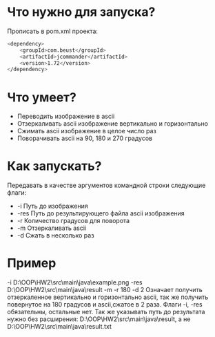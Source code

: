 # Что нужно для запуска?
Прописать в pom.xml проекта:
```sh
<dependency>
    <groupId>com.beust</groupId>
    <artifactId>jcommander</artifactId>
    <version>1.72</version>
</dependency>
```
# Что умеет?
* Переводить изображение в ascii
* Отзеркаливать ascii изображение вертикально и горизонтально
* Сжимать ascii изображение в целое число раз
* Поворачивать ascii на 90, 180 и 270 градусов

# Как запускать?
Передавать в качестве аргументов командной строки следующие флаги:
* -i Путь до изображения
* -res Путь до результирующего файла ascii изображения
* -r Количество градусов для поворота
* -m Отзеркаливать ascii
* -d Сжать в несколько раз

# Пример
-i D:\OOP\HW2\src\main\java\example.png -res D:\OOP\HW2\src\main\java\result -m -r 180 -d 2
Означает получить отзеркаленное вертикально и горизонтально ascii, так же получить повернутое на 180 градусов и ascii,сжатое в 2 раза.
Флаги -i, -res обязательны, остальные нет.
Так же указывать путь до результата нужно без расширения: D:\OOP\HW2\src\main\java\result, а не D:\OOP\HW2\src\main\java\result.txt